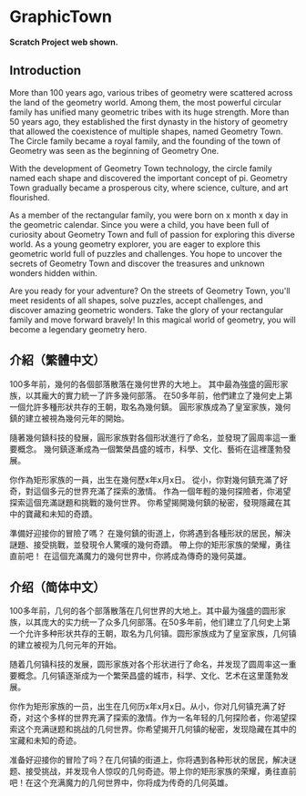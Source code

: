 # GraphicTown

**Scratch Project web shown.**

## Introduction

More than 100 years ago, various tribes of geometry were scattered across the land of the geometry world. Among them, the most powerful circular family has unified many geometric tribes with its huge strength. More than 50 years ago, they established the first dynasty in the history of geometry that allowed the coexistence of multiple shapes, named Geometry Town. The Circle family became a royal family, and the founding of the town of Geometry was seen as the beginning of Geometry One.

With the development of Geometry Town technology, the circle family named each shape and discovered the important concept of pi. Geometry Town gradually became a prosperous city, where science, culture, and art flourished.

As a member of the rectangular family, you were born on x month x day in the geometric calendar. Since you were a child, you have been full of curiosity about Geometry Town and full of passion for exploring this diverse world. As a young geometry explorer, you are eager to explore this geometric world full of puzzles and challenges. You hope to uncover the secrets of Geometry Town and discover the treasures and unknown wonders hidden within.

Are you ready for your adventure? On the streets of Geometry Town, you'll meet residents of all shapes, solve puzzles, accept challenges, and discover amazing geometric wonders. Take the glory of your rectangular family and move forward bravely! In this magical world of geometry, you will become a legendary geometry hero.

## 介紹（繁體中文）

100多年前，幾何的各個部落散落在幾何世界的大地上。 其中最為強盛的圓形家族，以其龐大的實力統一了許多幾何部落。 在50多年前，他們建立了幾何史上第一個允許多種形狀共存的王朝，取名為幾何鎮。 圓形家族成為了皇室家族，幾何鎮的建立被視為幾何元年的開始。

隨著幾何鎮科技的發展，圓形家族對各個形狀進行了命名，並發現了圓周率這一重要概念。 幾何鎮逐漸成為一個繁榮昌盛的城市，科學、文化、藝術在這裡蓬勃發展。

你作為矩形家族的一員，出生在幾何歷x年x月x日。 從小，你對幾何鎮充滿了好奇，對這個多元的世界充滿了探索的激情。 作為一個年輕的幾何探險者，你渴望探索這個充滿謎題和挑戰的幾何世界。 你希望揭開幾何鎮的秘密，發現隱藏在其中的寶藏和未知的奇蹟。

準備好迎接你的冒險了嗎？ 在幾何鎮的街道上，你將遇到各種形狀的居民，解決謎題、接受挑戰，並發現令人驚嘆的幾何奇蹟。 帶上你的矩形家族的榮耀，勇往直前吧！ 在這個充滿魔力的幾何世界中，你將成為傳奇的幾何英雄。

## 介绍（简体中文）

100多年前，几何的各个部落散落在几何世界的大地上。其中最为强盛的圆形家族，以其庞大的实力统一了众多几何部落。在50多年前，他们建立了几何史上第一个允许多种形状共存的王朝，取名为几何镇。圆形家族成为了皇室家族，几何镇的建立被视为几何元年的开始。

随着几何镇科技的发展，圆形家族对各个形状进行了命名，并发现了圆周率这一重要概念。几何镇逐渐成为一个繁荣昌盛的城市，科学、文化、艺术在这里蓬勃发展。

你作为矩形家族的一员，出生在几何历x年x月x日。从小，你对几何镇充满了好奇，对这个多样的世界充满了探索的激情。作为一名年轻的几何探险者，你渴望探索这个充满谜题和挑战的几何世界。你希望揭开几何镇的秘密，发现隐藏在其中的宝藏和未知的奇迹。

准备好迎接你的冒险了吗？在几何镇的街道上，你将遇到各种形状的居民，解决谜题、接受挑战，并发现令人惊叹的几何奇迹。带上你的矩形家族的荣耀，勇往直前吧！在这个充满魔力的几何世界中，你将成为传奇的几何英雄。
